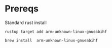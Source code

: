 # Prereqs
Standard rust install
```shell
rustup target add arm-unknown-linux-gnueabihf
```

```shell
brew install  arm-unknown-linux-gnueabihf
```

